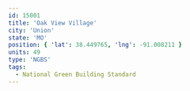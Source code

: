 ```yaml
---
id: 15001
title: 'Oak View Village'
city: 'Union'
state: 'MO'
position: { 'lat': 38.449765, 'lng': -91.008211 }
units: 49
type: 'NGBS'
tags:
  - National Green Building Standard
---
```

